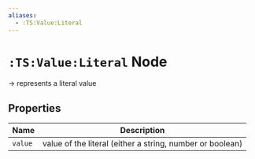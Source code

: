 ```yaml
---
aliases:
  - :TS:Value:Literal
---
```

# `:TS:Value:Literal` Node

-> represents a literal value

## Properties

| Name    | Description                                               |
| ------- | --------------------------------------------------------- |
| `value` | value of the literal (either a string, number or boolean) |

